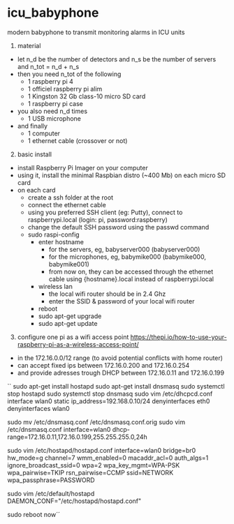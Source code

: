# icu_babyphone
modern babyphone to transmit monitoring alarms in ICU units

1. material

  - let n_d be the number of detectors and n_s be the number of servers and n_tot = n_d + n_s
  - then you need n_tot of the following
    - 1 raspberry pi 4
    - 1 officiel raspberry pi alim
    - 1 Kingston 32 Gb class-10 micro SD card
    - 1 raspberry pi case
  - you also need n_d times
    - 1 USB microphone
  - and finally
    - 1 computer
    - 1 ethernet cable (crossover or not)

2. basic install 
  - install Raspberry Pi Imager on your computer
  - using it, install the minimal Raspbian distro (~400 Mb) on each micro SD card
  - on each card
    - create a ssh folder at the root
    - connect the ethernet cable
    - using you preferred SSH client (eg: Putty), connect to raspberrypi.local (login: pi, password:raspberry)
    - change the default SSH password using the passwd command
    - sudo raspi-config
      - enter hostname
        - for the servers, eg, babyserver000 (babyserver000)
        - for the microphones, eg, babymike000 (babymike000, babymike001)
        - from now on, they can be accessed through the ethernet cable using {hostname}.local instead of raspberrypi.local
      - wireless lan
        - the local wifi router should be in 2.4 Ghz
        - enter the SSID & password of your local wifi router
      - reboot
      - sudo apt-get upgrade
      - sudo apt-get update
    
3. configure one pi as a wifi access point
https://thepi.io/how-to-use-your-raspberry-pi-as-a-wireless-access-point/
  - in the 172.16.0.0/12 range (to avoid potential conflicts with home router)
  - can accept fixed ips between 172.16.0.200 and 172.16.0.254
  - and provide adresses trough DHCP between 172.16.0.11 and 172.16.0.199
  
  ``
  sudo apt-get install hostapd
  sudo apt-get install dnsmasq
  sudo systemctl stop hostapd
  sudo systemctl stop dnsmasq
  sudo vim /etc/dhcpcd.conf
    interface wlan0
    static ip_address=192.168.0.10/24
    denyinterfaces eth0
    denyinterfaces wlan0

  sudo mv /etc/dnsmasq.conf /etc/dnsmasq.conf.orig
  sudo vim /etc/dnsmasq.conf
    interface=wlan0
    dhcp-range=172.16.0.11,172.16.0.199,255.255.255.0,24h
  
  sudo vim /etc/hostapd/hostapd.conf
    interface=wlan0
    bridge=br0
    hw_mode=g
    channel=7
    wmm_enabled=0
    macaddr_acl=0
    auth_algs=1
    ignore_broadcast_ssid=0
    wpa=2
    wpa_key_mgmt=WPA-PSK
    wpa_pairwise=TKIP
    rsn_pairwise=CCMP
    ssid=NETWORK
    wpa_passphrase=PASSWORD

  sudo vim /etc/default/hostapd
    DAEMON_CONF="/etc/hostapd/hostapd.conf"
  
  sudo reboot now´´
